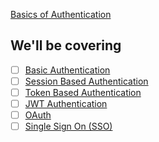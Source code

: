 
[Basics of Authentication](https://roadmap.sh/guides/basics-of-authentication)

##  We'll be covering
- [ ] [Basic Authentication](https://roadmap.sh/guides/basic-authentication)
- [ ] [Session Based Authentication](https://roadmap.sh/guides/session-authentication)
- [ ] [Token Based Authentication](https://roadmap.sh/guides/token-authentication)
- [ ] [JWT Authentication](https://roadmap.sh/guides/jwt-authentication)
- [ ] [OAuth](https://roadmap.sh/guides/oauth)
- [ ] [Single Sign On (SSO)](https://roadmap.sh/guides/sso)